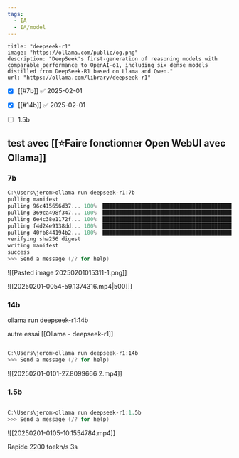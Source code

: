 ```yaml
---
tags:
  - IA
  - IA/model
---
```

```embed
title: "deepseek-r1"
image: "https://ollama.com/public/og.png"
description: "DeepSeek's first-generation of reasoning models with comparable performance to OpenAI-o1, including six dense models distilled from DeepSeek-R1 based on Llama and Qwen."
url: "https://ollama.com/library/deepseek-r1"
```


- [x] [[#7b]] ✅ 2025-02-01
- [x] [[#14b]] ✅ 2025-02-01
- [ ] 1.5b


## test avec [[⭐Faire fonctionner Open WebUI avec Ollama]]

### 7b

```powershell fold
C:\Users\jerom>ollama run deepseek-r1:7b
pulling manifest
pulling 96c415656d37... 100% ▕████████████████████████████████████████████████████████████████████████████████████████████████████████████████████████████████████████████████████████████████████████████████▏ 4.7 GB
pulling 369ca498f347... 100% ▕████████████████████████████████████████████████████████████████████████████████████████████████████████████████████████████████████████████████████████████████████████████████▏  387 B
pulling 6e4c38e1172f... 100% ▕████████████████████████████████████████████████████████████████████████████████████████████████████████████████████████████████████████████████████████████████████████████████▏ 1.1 KB
pulling f4d24e9138dd... 100% ▕████████████████████████████████████████████████████████████████████████████████████████████████████████████████████████████████████████████████████████████████████████████████▏  148 B
pulling 40fb844194b2... 100% ▕████████████████████████████████████████████████████████████████████████████████████████████████████████████████████████████████████████████████████████████████████████████████▏  487 B
verifying sha256 digest
writing manifest
success
>>> Send a message (/? for help)
```

![[Pasted image 20250201015311-1.png]]

![[20250201-0054-59.1374316.mp4|500]]]
### 14b

ollama run deepseek-r1:14b

autre essai [[Ollama - deepseek-r1]]

```powershell fold

C:\Users\jerom>ollama run deepseek-r1:14b
>>> Send a message (/? for help)
```


![[20250201-0101-27.8099666 2.mp4]]
### 1.5b




```powershell fold

C:\Users\jerom>ollama run deepseek-r1:1.5b
>>> Send a message (/? for help)
```

![[20250201-0105-10.1554784.mp4]]

Rapide 2200 toekn/s
3s 
